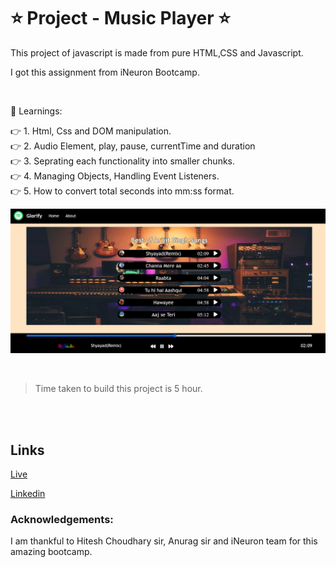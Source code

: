 # ⭐ Project - Music Player  ⭐

This  project of javascript is made from pure HTML,CSS and Javascript.

I got this assignment from iNeuron Bootcamp.

<br>

📌 Learnings:

👉 1\. Html, Css and DOM manipulation. <br>
👉 2\. Audio Element, play, pause, currentTime and duration<br>
👉 3\. Seprating each functionality into smaller chunks.<br>
👉 4\. Managing Objects, Handling Event Listeners.<br>
👉 5\. How to convert total seconds into mm:ss format.<br>



![ScreenShot](screenshot.JPG)

<br>

> Time taken to build this project is 5 hour.

<br><br>

## Links

[Live](https://javascriptmymusicplayer.netlify.app/)

[Linkedin](https://www.linkedin.com/in/pratyush-kesarwani-2b6601171/)

### Acknowledgements:

I am thankful to Hitesh Choudhary sir, Anurag sir and iNeuron team for this amazing bootcamp.
